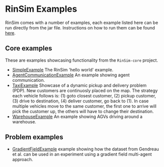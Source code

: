 # RinSim Examples

RinSim comes with a number of examples, each example listed here can be run directly from the jar file. Instructions on how to run them can be found [here](../docs/howtorun.md).

## Core examples
These are examples showcasing functionality from the `RinSim-core` project.

 - [SimpleExample](src/main/java/com/github/rinde/rinsim/examples/core/SimpleExample.java) The RinSim 'hello world' example.
 - [AgentCommunicationExample](src/main/java/com/github/rinde/rinsim/examples/core/comm/AgentCommunicationExample.java) An example showing agent communication.
 - [TaxiExample](src/main/java/com/github/rinde/rinsim/examples/core/taxi/TaxiExample.java) Showcase of a dynamic pickup and delivery problem (PDP). New customers are continuosly placed on the map. The strategy each vehicle follows is: (1) goto closest customer, (2) pickup customer, (3) drive to destination, (4) deliver customer, go back to (1). In case multiple vehicles move to the same customer, the first one to arrive will pick the customer up, the others will have to change their destination.
  - [WarehouseExample](src/main/java/com/github/rinde/rinsim/examples/warehouse/WarehouseExample.java) An example showing AGVs driving around a warehouse.

<!-- 
 - ScenarioExample [TODO] example showing how a scenario can be created.
 - ModelExample [TODO] example showing how a custom model can be created. 
-->


## Problem examples

- [GradientFieldExample](src/main/java/com/github/rinde/rinsim/examples/pdptw/gradientfield/GradientFieldExample.java) example showing how the dataset from Gendreau et al. can be used in an experiment using a gradient field multi-agent approach.

<!--
 - ExperimentsExample [TODO] example showing how an experiment can be setup.
 - AgentsExample [TODO] example showing how a custom agent system can be using in an experiment.
 - SolverExample [TODO] example showing how a solver algorithm can be used to centrally control all agents.

## UI examples

 - VisualizationShowcase [TODO] example showing all available visualizations.
 - VisualizationExample [TODO] example showing how a custom visualization can be setup.
 -->